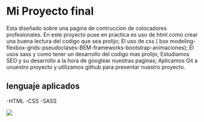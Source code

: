 # Mi Proyecto final
Esta diseñado sobre una pagina de contruccion de colocadores profesionales.
En este proyecto puse en practica es uso de html como crear una buena lectura del codigo que sea prolijo;
El uso de css ( box modeling-flexbox-grids-pseudoclases-BEM-frameworks-bootstrap-animaciones);
El usos sass y como tener un desarrollo del codigo mas prolijo;
Estudiamos SEO y su desarrollo a la hora de googlear nuestras paginas;
Aplicamos Git a unuestro proyecto y utilizamos github para presentar nuestro proyecto.

## lenguaje aplicados 

-HTML
-CSS
-SASS


[![](https://www.masterseosem.com/images/etiquetas-html.webp)](http://https://www.masterseosem.com/images/etiquetas-html.webp)
